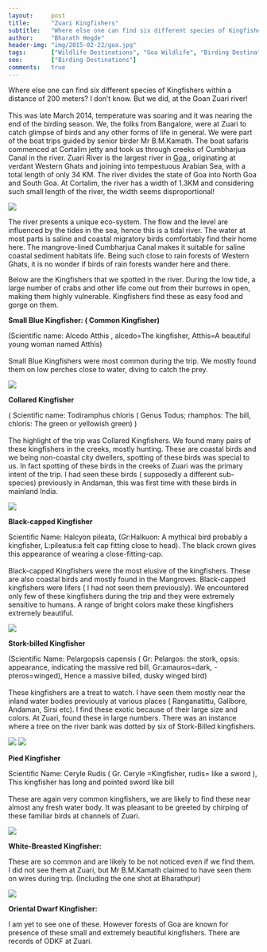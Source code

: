 ```yaml
---
layout:     post
title:      "Zuari Kingfishers"
subtitle:   "Where else one can find six different species of Kingfishers within a distance of 200 meters? I don’t know. But we did,  at the Goan Zuari river!"
author:     "Bharath Hegde"
header-img: "img/2015-02-22/goa.jpg"
tags:       ["Wildlife Destinations", "Goa Wildlife", "Birding Destinations"]
seo:		["Birding Destinations"]
comments:   true
---
```



<p>Where else one can find six different species of Kingfishers within a distance of 200 meters? I don’t know. But we did,  at the Goan Zuari river!<br><br>
This was late March 2014, temperature was soaring and  it was nearing the end of the birding season. We, the folks from Bangalore, were at Zuari to catch glimpse of birds and any other forms of life in general. We were part of the boat trips guided by senior birder Mr B.M.Kamath. The boat safaris commenced at Cortalim jetty and took us through creeks of Cumbharjua Canal in the river.
Zuari River is the largest river in <a href="http://www.wilderhood.com/destination/Goa"> Goa </a> , originating at verdant Western Ghats and joining into tempestuous Arabian Sea, with a total length of only 34 KM. The river divides the state of  Goa into North Goa and South  Goa. At Cortalim, the river has a width of 1.3KM and considering such small length of the river, the width seems disproportional!</p>

<img src="{{ site.baseurl }}/img/2015-02-22/goa1.jpg">

<p>The river presents a unique eco-system. The flow and the level are influenced by the tides in the sea, hence this is a tidal river. The water at most parts is saline and coastal migratory birds comfortably find their home here. The mangrove-lined Cumbharjua Canal makes it suitable for saline coastal sediment habitats life. Being such close to rain forests of Western Ghats, it is no wonder if birds of rain forests wander here and there.</p>


<p>Below are the Kingfishers that we spotted in the river. During the low tide, a large number of crabs and other life come out from their burrows in open, making them highly vulnerable. Kingfishers find these as easy food and gorge on them.</p>

<strong>Small Blue Kingfisher: ( Common Kingfisher)</strong>

<p>(Scientific name: Alcedo Atthis , alcedo=The kingfisher, Atthis=A beautiful young woman named Atthis) <br><br>
Small Blue Kingfishers were most common during the trip. We mostly found them on low perches close to water, diving to catch the prey.</p>

<img src="{{ site.baseurl }}/img/2015-02-22/goa2.jpg">

<strong>Collared Kingfisher</strong>
<p>( Scientific name: Todiramphus chloris  ( Genus Todus; rhamphos: The bill,  chloris: The green or yellowish green) )<br><br>
The highlight of the trip was Collared Kingfishers.  We found many pairs of these kingfishers in the creeks, mostly hunting. These are coastal birds and we being non-coastal city dwellers, spotting of these birds was special to us. In fact spotting of these birds in the creeks of Zuari was the primary intent of the trip. I had seen these birds ( supposedly a different sub-species) previously in Andaman, this was first time with these birds in mainland India.</p>

<img src="{{ site.baseurl }}/img/2015-02-22/goa3.jpg">

<strong>Black-capped Kingfisher</strong>
<p>Scientific Name: Halcyon pileata, (Gr:Halkuon: A mythical bird probably a kingfisher, L:pileatus:a felt cap fitting close to head). The black crown gives this appearance of wearing a close-fitting-cap.<br><br>
Black-capped Kingfishers were the most elusive of the kingfishers. These are also coastal birds and mostly found in the Mangroves. Black-capped kingfishers were lifers ( I had not seen them previously).  We encountered only few of these kingfishers during the trip and they were extremely sensitive to humans. A range of bright colors make these kingfishers extremely beautiful.</p>

<img src="{{ site.baseurl }}/img/2015-02-22/goa4.jpg">

<strong>Stork-billed Kingfisher</strong>

<p>(Scientific Name: Pelargopsis capensis ( Gr: Pelargos: the stork, opsis: appearance, indicating the massive red bill,  Gr:amauros=dark, -pteros=winged), Hence a massive billed, dusky winged bird)<br><br>
These kingfishers are a treat to watch. I have seen them mostly near the inland water bodies previously at various places ( Ranganatittu, Galibore, Andaman, Sirsi etc).  I find these exotic because of their large size and colors. At  Zuari, found these in large numbers. There was an instance where a tree on the river bank was dotted by six of Stork-Billed kingfishers.</p>


<img src="{{ site.baseurl }}/img/2015-02-22/goa5.jpg">
<img src="{{ site.baseurl }}/img/2015-02-22/goa6.jpg">

<strong>Pied Kingfisher</strong>

<p>Scientific Name: Ceryle Rudis ( Gr. Ceryle =Kingfisher,  rudis= like a sword ), This kingfisher has long and pointed sword like bill<br><br>
These are again very common kingfishers, we are likely to find these near almost any fresh water body. It was pleasant to be greeted by chirping of these familiar birds at channels of Zuari.</p>

<img src="{{ site.baseurl }}/img/2015-02-22/goa8.jpg">

<strong>White-Breasted  Kingfisher:</strong>
<p>These are so common and are likely to be not noticed even if we find them. I did not see them at Zuari, but Mr B.M.Kamath claimed to have seen them on wires during trip. (Including the one shot at Bharathpur)</p>

 <img src="{{ site.baseurl }}/img/2015-02-22/goa7.jpg">

<strong>Oriental Dwarf Kingfisher: </strong>
<p>I am yet to see one of these. However forests of Goa are known for presence of these small and extremely beautiful kingfishers. There are records of ODKF at Zuari. </p>